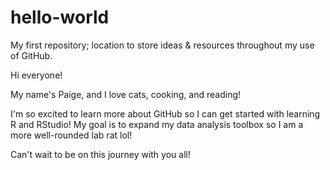 # hello-world
My first repository; location to store ideas &amp; resources throughout my use of GitHub.

Hi everyone!

My name's Paige, and I love cats, cooking, and reading!

I'm so excited to learn more about GitHub so I can get started with learning R and RStudio!
My goal is to expand my data analysis toolbox so I am a more well-rounded lab rat lol!

Can't wait to be on this journey with you all!
